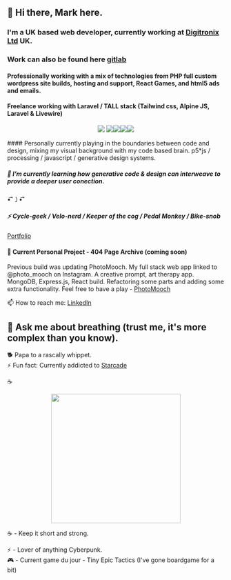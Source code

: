 
## 👋 Hi there, Mark here.
  
### I'm a UK based web developer, currently working at [Digitronix Ltd](https://www.digitronix.co.uk) UK. 
### Work can also be found here [gitlab](https://gitlab.com/mark.i)
#### Professionally working with a mix of technologies from PHP full custom wordpress site builds, hosting and support, React Games, and html5 ads and emails.
#### Freelance working with Laravel / TALL stack (Tailwind css, Alpine JS, Laravel & Livewire)
<p align="center">
<img src="https://laravel.com/img/logomark.min.svg"><span>  </span><img src="https://laravel.com/img/logomark.min.svg"><img src="https://laravel.com/img/logomark.min.svg"><img src="https://laravel.com/img/logomark.min.svg"><img src="https://laravel.com/img/logomark.min.svg">
</p>
#### Personally currently playing in the boundaries between code and design, mixing my visual background with my code based brain. p5*js / processing / javascript / generative design systems.

##### 🌱 I’m currently learning how generative code & design can interweave to provide a deeper user conection.
•͡˘㇁•͡˘


##### ⚡ Cycle-geek / Velo-nerd / Keeper of the cog / Pedal Monkey / Bike-snob

[Portfolio](https://m-ivkovic-dev-portfolio.onrender.com/)

#### 🔭 Current Personal Project - 404 Page Archive (coming soon)

Previous build was updating PhotoMooch. My full stack web app linked to @photo_mooch on Instagram. A creative prompt, art therapy app. MongoDB, Express.js, React build. Refactoring some parts and adding some extra functionality. 
Feel free to have a play - <a href="https://photomooch.onrender.com/">PhotoMooch</a>

📫 How to reach me: [LinkedIn](https://www.linkedin.com/in/mark-ivkovic-68822474/)

## 💬 Ask me about breathing (trust me, it's more complex than you know).

🐕 Papa to a rascally whippet. </br>
⚡ Fun fact: Currently addicted to [Starcade](https://www.youtube.com/@starcade6611)

☕️
<p align="center">
  <img src="https://source.unsplash.com/random/900×700/?coffee" height="300px">
</p>

☕️ - Keep it short and strong.</br>

⚡ - Lover of anything Cyberpunk.</br>
🎮 - Current game du jour - Tiny Epic Tactics (I've gone boardgame for a bit)


<!--
**whippet-code/whippet-code** is a ✨ _special_ ✨ repository because its `README.md` (this file) appears on your GitHub profile.

Here are some ideas to get you started:

- 🔭 I’m currently working on ...
- 🌱 I’m currently learning ...
- 👯 I’m looking to collaborate on ...
- 🤔 I’m looking for help with ...
- 💬 Ask me about ...
- 📫 How to reach me: ...
- 😄 Pronouns: ...
- ⚡ Fun fact: ...
-->

